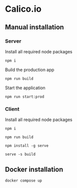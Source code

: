 # Calico.io

## Manual installation

### Server
Install all required node packages

```npm i```

Build the production app

```npm run build```

Start the application

```npm run start:prod```


### Client
Install all required node packages

```npm i```



```npm run build```

```npm install -g serve```

```serve -s build```


## Docker installation

```docker compose up```
